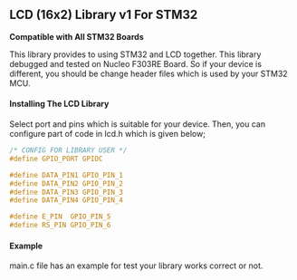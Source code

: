 ## LCD (16x2) Library v1 For STM32
**Compatible with All STM32 Boards**

This library provides to using STM32 and LCD together. This library debugged and tested on Nucleo F303RE Board. So if your device is different, you should be change header files which is used by your STM32 MCU.

#### Installing The LCD Library
Select port and pins which is suitable for your device. Then, you can configure part of code in lcd.h which is given below;

```c
/* CONFIG FOR LIBRARY USER */
#define GPIO_PORT GPIOC

#define DATA_PIN1 GPIO_PIN_1
#define DATA_PIN2 GPIO_PIN_2
#define DATA_PIN3 GPIO_PIN_3
#define DATA_PIN4 GPIO_PIN_4

#define E_PIN  GPIO_PIN_5
#define RS_PIN GPIO_PIN_6

```

#### Example
main.c file has an example for test your library works correct or not.
